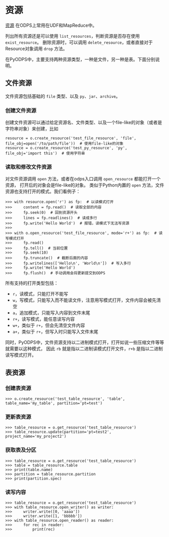 资源
====

[资源](https://docs.aliyun.com/#/pub/odps/basic/definition&resource)
在ODPS上常用在UDF和MapReduce中。

列出所有资源还是可以使用 `list_resources`，判断资源是否存在使用
`exist_resource`。 删除资源时，可以调用
`delete_resource`，或者直接对于Resource对象调用 `drop` 方法。

在PyODPS中，主要支持两种资源类型，一种是文件，另一种是表。下面分别说明。

文件资源
--------

文件资源包括基础的 `file` 类型、以及 `py`、`jar`、`archive`。

### 创建文件资源

创建文件资源可以通过给定资源名、文件类型、以及一个file-like的对象（或者是字符串对象）来创建，比如

``` {.sourceCode .python}
resource = o.create_resource('test_file_resource', 'file', file_obj=open('/to/path/file'))  # 使用file-like的对象
resource = o.create_resource('test_py_resource', 'py', file_obj='import this')  # 使用字符串
```

### 读取和修改文件资源

对文件资源调用 `open` 方法，或者在odps入口调用 `open_resource`
都能打开一个资源， 打开后的对象会是file-like的对象。 类似于Python内置的
`open` 方法，文件资源也支持打开的模式。我们看例子：

``` {.sourceCode .python}
>>> with resource.open('r') as fp:  # 以读模式打开
>>>     content = fp.read()  # 读取全部的内容
>>>     fp.seek(0)  # 回到资源开头
>>>     lines = fp.readlines()  # 读成多行
>>>     fp.write('Hello World')  # 报错，读模式下无法写资源
>>>
>>> with o.open_resource('test_file_resource', mode='r+') as fp:  # 读写模式打开
>>>     fp.read()
>>>     fp.tell()  # 当前位置
>>>     fp.seek(10)
>>>     fp.truncate()  # 截断后面的内容
>>>     fp.writelines(['Hello\n', 'World\n'])  # 写入多行
>>>     fp.write('Hello World')
>>>     fp.flush()  # 手动调用会将更新提交到ODPS
```

所有支持的打开类型包括：

-   `r`，读模式，只能打开不能写
-   `w`，写模式，只能写入而不能读文件，注意用写模式打开，文件内容会被先清空
-   `a`，追加模式，只能写入内容到文件末尾
-   `r+`，读写模式，能任意读写内容
-   `w+`，类似于 `r+`，但会先清空文件内容
-   `a+`，类似于 `r+`，但写入时只能写入文件末尾

同时，PyODPS中，文件资源支持以二进制模式打开，打开如说一些压缩文件等等就需要以这种模式，
因此 `rb` 就是指以二进制读模式打开文件，`r+b` 是指以二进制读写模式打开。

表资源
------

### 创建表资源

``` {.sourceCode .python}
>>> o.create_resource('test_table_resource', 'table', table_name='my_table', partition='pt=test')
```

### 更新表资源

``` {.sourceCode .python}
>>> table_resource = o.get_resource('test_table_resource')
>>> table_resource.update(partition='pt=test2', project_name='my_project2')
```

### 获取表及分区

``` {.sourceCode .python}
>>> table_resource = o.get_resource('test_table_resource')
>>> table = table_resource.table
>>> print(table.name)
>>> partition = table_resource.partition
>>> print(partition.spec)
```

### 读写内容

``` {.sourceCode .python}
>>> table_resource = o.get_resource('test_table_resource')
>>> with table_resource.open_writer() as writer:
>>>     writer.write([0, 'aaaa'])
>>>     writer.write([1, 'bbbbb'])
>>> with table_resource.open_reader() as reader:
>>>     for rec in reader:
>>>         print(rec)
```
